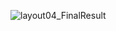 ![layout04_FinalResult](https://user-images.githubusercontent.com/90268888/185891151-6565a51d-e1f8-48f1-bea5-37d5231f715a.png)
